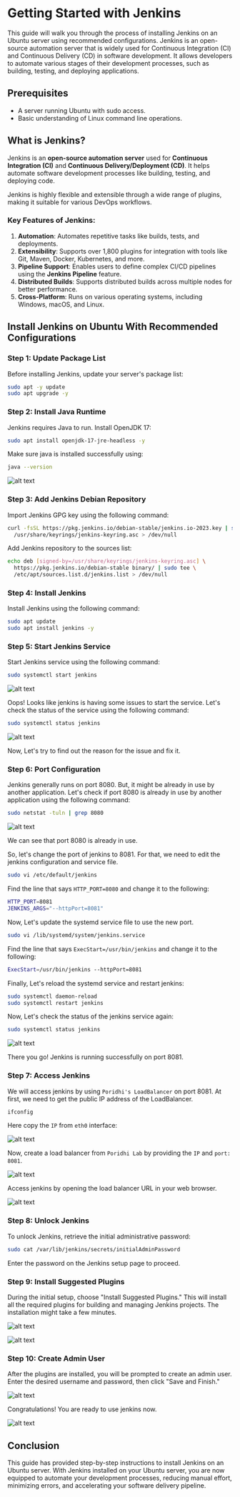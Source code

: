 # Getting Started with Jenkins

This guide will walk you through the process of installing Jenkins on an Ubuntu server using recommended configurations. Jenkins is an open-source automation server that is widely used for Continuous Integration (CI) and Continuous Delivery (CD) in software development. It allows developers to automate various stages of their development processes, such as building, testing, and deploying applications.

## Prerequisites

- A server running Ubuntu with sudo access.
- Basic understanding of Linux command line operations.

## What is Jenkins?

Jenkins is an **open-source automation server** used for **Continuous Integration (CI)** and **Continuous Delivery/Deployment (CD)**. It helps automate software development processes like building, testing, and deploying code. 

Jenkins is highly flexible and extensible through a wide range of plugins, making it suitable for various DevOps workflows.

### Key Features of Jenkins:
1. **Automation**: Automates repetitive tasks like builds, tests, and deployments.
2. **Extensibility**: Supports over 1,800 plugins for integration with tools like Git, Maven, Docker, Kubernetes, and more.
3. **Pipeline Support**: Enables users to define complex CI/CD pipelines using the **Jenkins Pipeline** feature.
4. **Distributed Builds**: Supports distributed builds across multiple nodes for better performance.
5. **Cross-Platform**: Runs on various operating systems, including Windows, macOS, and Linux.


## Install Jenkins on Ubuntu With Recommended Configurations

### Step 1: Update Package List

Before installing Jenkins, update your server's package list:

```bash
sudo apt -y update
sudo apt upgrade -y
```

### Step 2: Install Java Runtime

Jenkins requires Java to run. Install OpenJDK 17:

```bash
sudo apt install openjdk-17-jre-headless -y
```

Make sure java is installed successfully using:

```bash
java --version
```

![alt text](./images/image.png)

### Step 3: Add Jenkins Debian Repository

Import Jenkins GPG key using the following command:

```bash
curl -fsSL https://pkg.jenkins.io/debian-stable/jenkins.io-2023.key | sudo tee \
  /usr/share/keyrings/jenkins-keyring.asc > /dev/null
```

Add Jenkins repository to the sources list:

```bash
echo deb [signed-by=/usr/share/keyrings/jenkins-keyring.asc] \
  https://pkg.jenkins.io/debian-stable binary/ | sudo tee \
  /etc/apt/sources.list.d/jenkins.list > /dev/null
```

### Step 4: Install Jenkins

Install Jenkins using the following command:

```bash
sudo apt update
sudo apt install jenkins -y
```

### Step 5: Start Jenkins Service

Start Jenkins service using the following command:

```bash
sudo systemctl start jenkins
```

![alt text](./images/image-1.png)

Oops! Looks like jenkins is having some issues to start the service. Let's check the status of the service using the following command:

```bash
sudo systemctl status jenkins
```

![alt text](./images/image-2.png)

Now, Let's try to find out the reason for the issue and fix it.

### Step 6: Port Configuration

Jenkins generally runs on port 8080. But, it might be already in use by another application. Let's check if port 8080 is already in use by another application using the following command:

```bash
sudo netstat -tuln | grep 8080
```

![alt text](./images/image-3.png)

We can see that port 8080 is already in use. 

So, let's change the port of jenkins to 8081. For that, we need to edit the jenkins configuration and service file.

```bash
sudo vi /etc/default/jenkins
```   

Find the line that says `HTTP_PORT=8080` and change it to the following:

```bash
HTTP_PORT=8081
JENKINS_ARGS="--httpPort=8081"
```

Now, Let's update the systemd service file to use the new port.

```bash
sudo vi /lib/systemd/system/jenkins.service
```

Find the line that says `ExecStart=/usr/bin/jenkins` and change it to the following:

```bash
ExecStart=/usr/bin/jenkins --httpPort=8081
```

Finally, Let's reload the systemd service and restart jenkins:

```bash
sudo systemctl daemon-reload
sudo systemctl restart jenkins
```

Now, Let's check the status of the jenkins service again:

```bash
sudo systemctl status jenkins
```

![alt text](./images/image-4.png)

There you go! Jenkins is running successfully on port 8081.

### Step 7: Access Jenkins

We will access jenkins by using `Poridhi's LoadBalancer` on port 8081. At first, we need to get the public IP address of the LoadBalancer.
 
```bash 
ifconfig
```

Here copy the `IP` from `eth0` interface:

![alt text](./images/image-5.png)

Now, create a load balancer from `Poridhi Lab` by providing the `IP` and `port: 8081`.

![alt text](./images/image-6.png)

Access jenkins by opening the load balancer URL in your web browser.

![alt text](./images/image-7.png)

### Step 8: Unlock Jenkins

To unlock Jenkins, retrieve the initial administrative password:

```bash
sudo cat /var/lib/jenkins/secrets/initialAdminPassword
```

Enter the password on the Jenkins setup page to proceed.

### Step 9: Install Suggested Plugins

During the initial setup, choose "Install Suggested Plugins." This will install all the required plugins for building and managing Jenkins projects. The installation might take a few minutes.

![alt text](./images/image-8.png)

![alt text](./images/image-9.png)

### Step 10: Create Admin User

After the plugins are installed, you will be prompted to create an admin user. Enter the desired username and password, then click "Save and Finish."

![alt text](./images/image-10.png)

Congratulations! You are ready to use jenkins now.

![alt text](./images/image-11.png)

## Conclusion

This guide has provided step-by-step instructions to install Jenkins on an Ubuntu server. With Jenkins installed on your Ubuntu server, you are now equipped to automate your development processes, reducing manual effort, minimizing errors, and accelerating your software delivery pipeline.